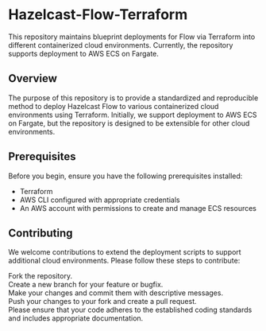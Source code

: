 # Hazelcast-Flow-Terraform

This repository maintains blueprint deployments for Flow via Terraform into different containerized cloud environments. Currently, the repository supports deployment to AWS ECS on Fargate.

## Overview
The purpose of this repository is to provide a standardized and reproducible method to deploy Hazelcast Flow to various containerized cloud environments using Terraform. Initially, we support deployment to AWS ECS on Fargate, but the repository is designed to be extensible for other cloud environments.

## Prerequisites
Before you begin, ensure you have the following prerequisites installed:

- Terraform
- AWS CLI configured with appropriate credentials
- An AWS account with permissions to create and manage ECS resources

## Contributing
We welcome contributions to extend the deployment scripts to support additional cloud environments. Please follow these steps to contribute:

Fork the repository.  
Create a new branch for your feature or bugfix.  
Make your changes and commit them with descriptive messages.  
Push your changes to your fork and create a pull request.  
Please ensure that your code adheres to the established coding standards and includes appropriate documentation.  

